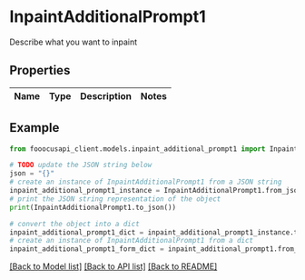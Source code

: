 # InpaintAdditionalPrompt1

Describe what you want to inpaint

## Properties

Name | Type | Description | Notes
------------ | ------------- | ------------- | -------------

## Example

```python
from fooocusapi_client.models.inpaint_additional_prompt1 import InpaintAdditionalPrompt1

# TODO update the JSON string below
json = "{}"
# create an instance of InpaintAdditionalPrompt1 from a JSON string
inpaint_additional_prompt1_instance = InpaintAdditionalPrompt1.from_json(json)
# print the JSON string representation of the object
print(InpaintAdditionalPrompt1.to_json())

# convert the object into a dict
inpaint_additional_prompt1_dict = inpaint_additional_prompt1_instance.to_dict()
# create an instance of InpaintAdditionalPrompt1 from a dict
inpaint_additional_prompt1_form_dict = inpaint_additional_prompt1.from_dict(inpaint_additional_prompt1_dict)
```
[[Back to Model list]](../README.md#documentation-for-models) [[Back to API list]](../README.md#documentation-for-api-endpoints) [[Back to README]](../README.md)


